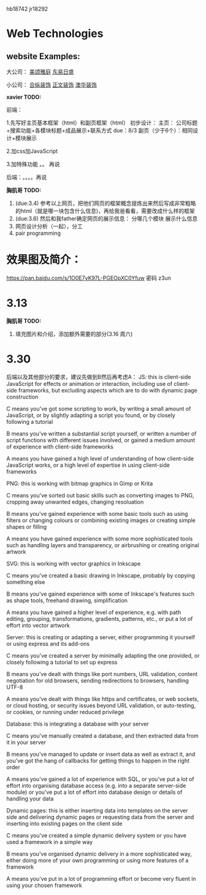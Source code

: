 hb18742
jr18292

# Web Technologies

## website Examples:

大公司：
[美颂雅庭](https://www.lamaison-arting.com/?from=baidu) 
[东易日盛](http://www.dyrs.com.cn/)

小公司：
[合纵装饰](http://www.hb-hezong.com/) 
[正文装饰](http://xgzwzs.com/) 
[澳华装饰](http://www.xg-aohua.com/)

__xavier TODO:__

前端：

1.先写好主页基本框架（html）和副页框架（html）
初步设计： 主页： 公司标题+搜索功能+各模块标题+成品展示+联系方式   due：8/3
           副页（少于6个）：相同设计+模块展示
           
2.加css加JavaScript

3.加特殊功能 。。 再说

后端：。。。。再说



__胸肌哥 TODO:__
1. (due:3.4) 参考以上网页，把他们网页的框架概念提炼出来然后写成非常粗略的html（就是哪一块包含什么信息)，再给我爸看看，需要改成什么样的框架
2. (due:3.6) 然后和我father确定网页的展示信息： 分哪几个模块 展示什么信息
3. 网页设计分析（一起），分工
4. pair programming

# 效果图及简介：
https://pan.baidu.com/s/1O0E7yK97L-PGEOpXC0Yfuw  密码 z3un

# 3.13
__胸肌哥 TODO:__
1. 填充图片和介绍，添加额外需要的部分(3.16 周六)

# 3.30
后端以及其他部分的要求，建议先做到B然后再考虑A：
JS: this is client-side JavaScript for effects or animation or interaction, including use of client-side frameworks, but excluding aspects which are to do with dynamic page construction

C means you've got some scripting to work, by writing a small amount of JavaScript, or by slightly adapting a script you found, or by closely following a tutorial

B means you've written a substantial script yourself, or written a number of script functions with different issues involved, or gained a medium amount of experience with client-side frameworks

A means you have gained a high level of understanding of how client-side JavaScript works, or a high level of expertise in using client-side frameworks

PNG: this is working with bitmap graphics in Gimp or Krita

C means you've sorted out basic skills such as converting images to PNG, cropping away unwanted edges, changing resoluation

B means you've gained experience with some basic tools such as using filters or changing colours or combining existing images or creating simple shapes or filling

A means you have gained experience with some more sophisticated tools such as handling layers and transparency, or airbrushing or creating original artwork

SVG: this is working with vector graphics in Inkscape

C means you've created a basic drawing in Inkscape, probably by copying something else

B means you've gained experience with some of Inkscape's features such as shape tools, freehand drawing, simplification

A means you have gained a higher level of experience, e.g. with path editing, grouping, transformations, gradients, patterns, etc., or put a lot of effort into vector artwork

Server: this is creating or adapting a server, either programming it yourself or using express and its add-ons

C means you've created a server by minimally adapting the one provided, or closely following a tutorial to set up express

B means you've dealt with things like port numbers, URL validation, content negotiation for old browsers, sending redirections to browsers, handling UTF-8

A means you've dealt with things like https and certificates, or web sockets, or cloud hosting, or security issues beyond URL validation, or auto-testing, or cookies, or running under reduced privilege

Database: this is integrating a database with your server

C means you've manually created a database, and then extracted data from it in your server

B means you've managed to update or insert data as well as extract it, and you've got the hang of callbacks for getting things to happen in the right order

A means you've gained a lot of experience with SQL, or you've put a lot of effort into organising database access (e.g. into a separate server-side module) or you've put a lot of effort into database design or details of handling your data

Dynamic pages: this is either inserting data into templates on the server side and delivering dynamic pages or requesting data from the server and inserting into existing pages on the client side

C means you've created a simple dynamic delivery system or you have used a framework in a simple way

B means you've organised dynamic delivery in a more sophisticated way, either doing more of your own programming or using more features of a framework

A means you've put in a lot of programming effort or become very fluent in using your chosen framework
